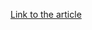 [Link to the article](https://thehackernews.com/2024/11/new-flaws-in-citrix-virtual-apps-enable.html)
